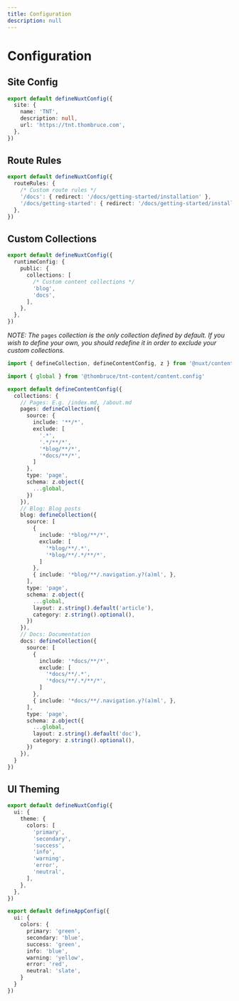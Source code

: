 ```yaml
---
title: Configuration
description: null
---
```


# Configuration

## Site Config

```ts [nuxt.config.ts]
export default defineNuxtConfig({
  site: {
    name: 'TNT',
    description: null,
    url: 'https://tnt.thombruce.com',
  },
})
```

## Route Rules

```ts [nuxt.config.ts]
export default defineNuxtConfig({
  routeRules: {
    /* Custom route rules */
    '/docs': { redirect: '/docs/getting-started/installation' },
    '/docs/getting-started': { redirect: '/docs/getting-started/installation' },
  },
})
```

## Custom Collections

```ts [nuxt.config.ts]
export default defineNuxtConfig({
  runtimeConfig: {
    public: {
      collections: [
        /* Custom content collections */
        'blog',
        'docs',
      ],
    },
  },
})
```

*NOTE: The* `pages` *collection is the only collection defined by default. If you wish to define your own, you should redefine it in order to exclude your custom collections.*

```ts [content.config.ts]
import { defineCollection, defineContentConfig, z } from '@nuxt/content'

import { global } from '@thombruce/tnt-content/content.config'

export default defineContentConfig({
  collections: {
    // Pages: E.g. /index.md, /about.md
    pages: defineCollection({
      source: {
        include: '**/*',
        exclude: [
          '.*',
          '.*/**/*',
          '*blog/**/*',
          '*docs/**/*',
        ]
      },
      type: 'page',
      schema: z.object({
        ...global,
      })
    }),
    // Blog: Blog posts
    blog: defineCollection({
      source: [
        {
          include: '*blog/**/*',
          exclude: [
            '*blog/**/.*',
            '*blog/**/.*/**/*',
          ]
        },
        { include: '*blog/**/.navigation.y?(a)ml', },
      ],
      type: 'page',
      schema: z.object({
        ...global,
        layout: z.string().default('article'),
        category: z.string().optional(),
      })
    }),
    // Docs: Documentation
    docs: defineCollection({
      source: [
        {
          include: '*docs/**/*',
          exclude: [
            '*docs/**/.*',
            '*docs/**/.*/**/*',
          ]
        },
        { include: '*docs/**/.navigation.y?(a)ml', },
      ],
      type: 'page',
      schema: z.object({
        ...global,
        layout: z.string().default('doc'),
        category: z.string().optional(),
      })
    }),
  }
})
```

## UI Theming

```ts [nuxt.config.ts]
export default defineNuxtConfig({
  ui: {
    theme: {
      colors: [
        'primary',
        'secondary',
        'success',
        'info',
        'warning',
        'error',
        'neutral',
      ],
    },
  },
})
```

```ts [app.config.ts]
export default defineAppConfig({
  ui: {
    colors: {
      primary: 'green',
      secondary: 'blue',
      success: 'green',
      info: 'blue',
      warning: 'yellow',
      error: 'red',
      neutral: 'slate',
    }
  }
})
```
